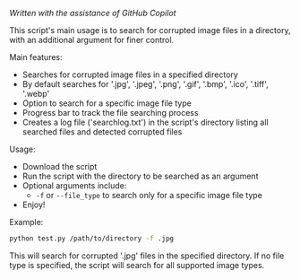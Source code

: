 *Written with the assistance of GitHub Copilot*

This script's main usage is to search for corrupted image files in a directory, with an additional argument for finer control.

Main features:
- Searches for corrupted image files in a specified directory
- By default searches for '.jpg', '.jpeg', '.png', '.gif', '.bmp', '.ico', '.tiff', '.webp'
- Option to search for a specific image file type
- Progress bar to track the file searching process
- Creates a log file ('searchlog.txt') in the script's directory listing all searched files and detected corrupted files

Usage: 
- Download the script
- Run the script with the directory to be searched as an argument
- Optional arguments include:
  - `-f` or `--file_type` to search only for a specific image file type
- Enjoy!

Example:
```bash
python test.py /path/to/directory -f .jpg
```
This will search for corrupted '.jpg' files in the specified directory. If no file type is specified, the script will search for all supported image types.
